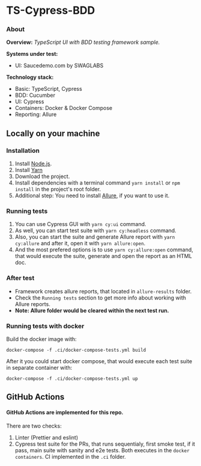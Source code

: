 # TS-Cypress-BDD

### About
**Overview:** _TypeScript UI with BDD testing framework sample._

**Systems under test:**
- UI: Saucedemo.com by SWAGLABS

**Technology stack:**
- Basic: TypeScript, Cypress
- BDD: Cucumber
- UI: Cypress
- Containers: Docker & Docker Compose
- Reporting: Allure

## Locally on your machine
### Installation
1. Install [Node.js](https://nodejs.org/en/).
2. Install [Yarn](https://classic.yarnpkg.com/lang/en/docs/install)
3. Download the project.
4. Install dependencies with a terminal command `yarn install` or `npm install` in the project's root folder.
5. Additional step: You need to install [Allure](https://github.com/allure-framework/allure2), if you want to use it.

### Running tests
1. You can use Cypress GUI with `yarn cy:ui` command.
2. As well, you can start test suite with `yarn cy:headless` command.
3. Also, you can start the suite and generate Allure report with `yarn cy:allure` and after it, open it with `yarn allure:open`.
4. And the most prefered options is to use `yarn cy:allure:open` command, that would execute the suite, generate and open the report as an HTML doc.

### After test
- Framework creates allure reports, that located in `allure-results` folder.
- Check the `Running tests` section to get more info about working with Allure reports.
- **Note: Allure folder would be cleared within the next test run.**

### Running tests with docker
Build the docker image with:
```
docker-compose -f .ci/docker-compose-tests.yml build
```
After it you could start docker compose, that would execute each test suite in separate container with:
```
docker-compose -f .ci/docker-compose-tests.yml up
```

## GitHub Actions
#### GitHub Actions are implemented for this repo. 
There are two checks:
1. Linter (Prettier and eslint)
2. Cypress test suite for the PRs, that runs sequentialy, first smoke test, if it pass, main suite with sanity and e2e tests.
Both executes in the `docker containers`. CI implemented in the `.ci` folder.
